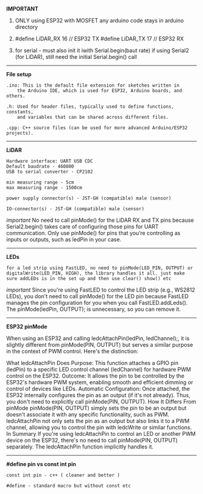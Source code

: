 
**IMPORTANT**
	
1) ONLY using ESP32 with MOSFET
		any arduino code stays in arduino directory

2) 
	#define LiDAR_RX 16 // ESP32 TX
	#define LiDAR_TX 17 // ESP32 RX

3) 
	for serial - must also init it iwith Serial.begin(baut rate)
	if using Serial2 (for LiDAR), still need the initial Serial.begin() call

------------------------------------------------------------------

**File setup** 

	.ino: This is the default file extension for sketches written in 
		the Arduino IDE, which is used for ESP32, Arduino boards, and others.

	.h: Used for header files, typically used to define functions, constants, 
		and variables that can be shared across different files.

	.cpp: C++ source files (can be used for more advanced Arduino/ESP32 projects).

------------------------------------------------------------------

**LiDAR**

	Hardware interface: UART USB CDC
	Default baudrate - 460800
	USB to serial converter - CP2102

	min measuring range - 5cm
	max measuring range - 1500cm

	power supply connector(s) - JST-GH (compatible) male (sensor)

	IO-connector(s) - JST-GH (compatible) male (sensor)

*important*
	No need to call pinMode() for the LiDAR RX and TX pins because Serial2.begin() takes care of configuring those pins for UART communication.
	Only use pinMode() for pins that you’re controlling as inputs or outputs, such as ledPin in your case.
	
------------------------------------------------------------------

**LEDs**

	for a led strip using FastLED, no need to pinMode(LED_PIN, OUTPUT) or digitalWrite(LED_PIN, HIGH), the library handles it all. just make sure addLEDs is in the set up and then use clear() show() etc

*important*
	Since you're using FastLED to control the LED strip (e.g., WS2812 LEDs), you don't need to call pinMode() for the LED pin because FastLED manages the pin configuration for you when you call FastLED.addLeds().
	The pinMode(ledPin, OUTPUT); is unnecessary, so you can remove it.

------------------------------------------------------------------

**ESP32 pinMode**

When using an ESP32 and calling ledcAttachPin(ledPin, ledChannel);, it is slightly different from pinMode(PIN, OUTPUT) but serves a similar purpose in the context of PWM control. Here's the distinction:

What ledcAttachPin Does
Purpose: This function attaches a GPIO pin (ledPin) to a specific LED control channel (ledChannel) for hardware PWM control on the ESP32.
Outcome: It allows the pin to be controlled by the ESP32's hardware PWM system, enabling smooth and efficient dimming or control of devices like LEDs.
Automatic Configuration: Once attached, the ESP32 internally configures the pin as an output (if it's not already). Thus, you don't need to explicitly call pinMode(PIN, OUTPUT).
How It Differs From pinMode
pinMode(PIN, OUTPUT) simply sets the pin to be an output but doesn't associate it with any specific functionality, such as PWM.
ledcAttachPin not only sets the pin as an output but also links it to a PWM channel, allowing you to control the pin with ledcWrite or similar functions.
In Summary
If you're using ledcAttachPin to control an LED or another PWM device on the ESP32, there's no need to call pinMode(PIN, OUTPUT) separately. The ledcAttachPin function implicitly handles it.

------------------------------------------------------------------

**#define pin vs const int pin**

	const int pin - c++ ( cleaner and better )

	#define - standard macro but without const etc
